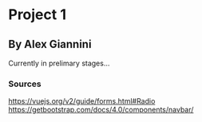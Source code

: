 # Project 1

## By Alex Giannini

Currently in prelimary stages...


### Sources 
https://vuejs.org/v2/guide/forms.html#Radio
https://getbootstrap.com/docs/4.0/components/navbar/


